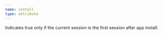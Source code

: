 ```yaml
---
name: install
type: attribute
---
```


Indicates true only if the current session is the first session after app install.